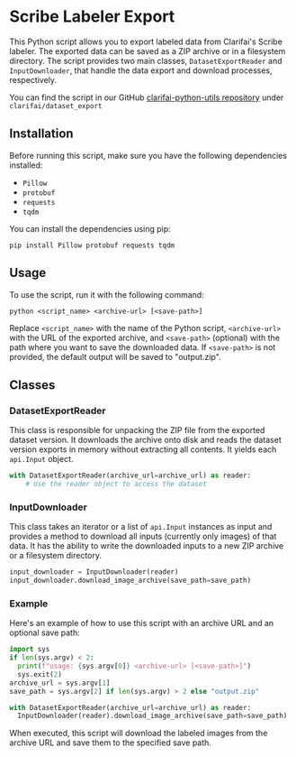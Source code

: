 
# Scribe Labeler Export
This Python script allows you to export labeled data from Clarifai's Scribe labeler. The exported data can be saved as a ZIP archive or in a filesystem directory. The script provides two main classes, `DatasetExportReader` and `InputDownloader`, that handle the data export and download processes, respectively.

You can find the script in our GitHub [clarifai-python-utils repository](https://github.com/Clarifai/clarifai-python-utils) under `clarifai/dataset_export`

## Installation
Before running this script, make sure you have the following dependencies installed:

* `Pillow`
* `protobuf`
* `requests`
* `tqdm`

You can install the dependencies using pip:

`pip install Pillow protobuf requests tqdm`

## Usage
To use the script, run it with the following command:

`python <script_name> <archive-url> [<save-path>]`

Replace `<script_name>` with the name of the Python script, `<archive-url>` with the URL of the exported archive, and `<save-path>` (optional) with the path where you want to save the downloaded data. If `<save-path>` is not provided, the default output will be saved to "output.zip".

## Classes
### DatasetExportReader
This class is responsible for unpacking the ZIP file from the exported dataset version. It downloads the archive onto disk and reads the dataset version exports in memory without extracting all contents. It yields each `api.Input` object.

```python
with DatasetExportReader(archive_url=archive_url) as reader:
    # Use the reader object to access the dataset
```

### InputDownloader
This class takes an iterator or a list of `api.Input` instances as input and provides a method to download all inputs (currently only images) of that data. It has the ability to write the downloaded inputs to a new ZIP archive or a filesystem directory.

```python
input_downloader = InputDownloader(reader)
input_downloader.download_image_archive(save_path=save_path)
```

### Example
Here's an example of how to use this script with an archive URL and an optional save path:

```python
import sys
if len(sys.argv) < 2:
  print(f"usage: {sys.argv[0]} <archive-url> [<save-path>]")
  sys.exit(2)
archive_url = sys.argv[1]
save_path = sys.argv[2] if len(sys.argv) > 2 else "output.zip"

with DatasetExportReader(archive_url=archive_url) as reader:
  InputDownloader(reader).download_image_archive(save_path=save_path)
```

When executed, this script will download the labeled images from the archive URL and save them to the specified save path.
